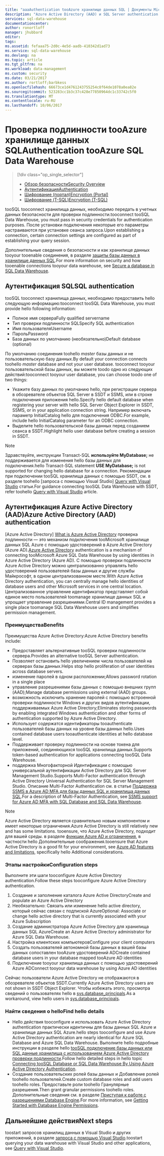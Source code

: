 ```yaml
---
title: "aaaAuthentication tooAzure хранилище данных SQL | Документы Microsoft"
description: "Azure Active Directory (AAD) и SQL Server authentication tooAzure хранилище данных SQL."
services: sql-data-warehouse
documentationcenter: 
author: ronortloff
manager: jhubbard
editor: 
tags: 
ms.assetid: fefaaa75-2d0c-4e5d-aadb-410342d1ad73
ms.service: sql-data-warehouse
ms.devlang: na
ms.topic: article
ms.tgt_pltfrm: na
ms.workload: data-management
ms.custom: security
ms.date: 03/21/2017
ms.author: rortloff;barbkess
ms.openlocfilehash: 66673ce1d4761243755254c8f64de1078a0ea82e
ms.sourcegitcommit: 523283cc1b3c37c428e77850964dc1c33742c5f0
ms.translationtype: MT
ms.contentlocale: ru-RU
ms.lasthandoff: 10/06/2017
---
```

# <a name="authentication-tooazure-sql-data-warehouse"></a><span data-ttu-id="ba633-103">Проверка подлинности tooAzure хранилище данных SQL</span><span class="sxs-lookup"><span data-stu-id="ba633-103">Authentication tooAzure SQL Data Warehouse</span></span>
> [!div class="op_single_selector"]
> * [<span data-ttu-id="ba633-104">Обзор безопасности</span><span class="sxs-lookup"><span data-stu-id="ba633-104">Security Overview</span></span>](sql-data-warehouse-overview-manage-security.md)
> * [<span data-ttu-id="ba633-105">Аутентификация</span><span class="sxs-lookup"><span data-stu-id="ba633-105">Authentication</span></span>](sql-data-warehouse-authentication.md)
> * [<span data-ttu-id="ba633-106">Шифрование (портал)</span><span class="sxs-lookup"><span data-stu-id="ba633-106">Encryption (Portal)</span></span>](sql-data-warehouse-encryption-tde.md)
> * [<span data-ttu-id="ba633-107">Шифрование (T-SQL)</span><span class="sxs-lookup"><span data-stu-id="ba633-107">Encryption (T-SQL)</span></span>](sql-data-warehouse-encryption-tde-tsql.md)
> 
> 

<span data-ttu-id="ba633-108">tooSQL tooconnect хранилища данных, необходимо передать в учетных данных безопасности для проверки подлинности.</span><span class="sxs-lookup"><span data-stu-id="ba633-108">tooconnect tooSQL Data Warehouse, you must pass in security credentials for authentication purposes.</span></span> <span data-ttu-id="ba633-109">После установки подключения некоторые его параметры настраиваются при установке сеанса запроса.</span><span class="sxs-lookup"><span data-stu-id="ba633-109">Upon establishing a connection, certain connection settings are configured as part of establishing your query session.</span></span>  

<span data-ttu-id="ba633-110">Дополнительные сведения о безопасности и как хранилище данных tooyour tooenable соединения, в разделе [защиты базы данных в хранилище данных SQL][Secure a database in SQL Data Warehouse].</span><span class="sxs-lookup"><span data-stu-id="ba633-110">For more information on security and how tooenable connections tooyour data warehouse, see [Secure a database in SQL Data Warehouse][Secure a database in SQL Data Warehouse].</span></span>

## <a name="sql-authentication"></a><span data-ttu-id="ba633-111">Аутентификация SQL</span><span class="sxs-lookup"><span data-stu-id="ba633-111">SQL authentication</span></span>
<span data-ttu-id="ba633-112">tooSQL tooconnect хранилища данных, необходимо предоставить hello следующую информацию:</span><span class="sxs-lookup"><span data-stu-id="ba633-112">tooconnect tooSQL Data Warehouse, you must provide hello following information:</span></span>

* <span data-ttu-id="ba633-113">Полное имя сервера</span><span class="sxs-lookup"><span data-stu-id="ba633-113">Fully qualified servername</span></span>
* <span data-ttu-id="ba633-114">Тип проверки подлинности SQL</span><span class="sxs-lookup"><span data-stu-id="ba633-114">Specify SQL authentication</span></span>
* <span data-ttu-id="ba633-115">Имя пользователя</span><span class="sxs-lookup"><span data-stu-id="ba633-115">Username</span></span>
* <span data-ttu-id="ba633-116">Пароль</span><span class="sxs-lookup"><span data-stu-id="ba633-116">Password</span></span>
* <span data-ttu-id="ba633-117">База данных по умолчанию (необязательно)</span><span class="sxs-lookup"><span data-stu-id="ba633-117">Default database (optional)</span></span>

<span data-ttu-id="ba633-118">По умолчанию соединения toohello *master* базы данных и не пользовательскую базу данных.</span><span class="sxs-lookup"><span data-stu-id="ba633-118">By default your connection connects toohello *master* database and not your user database.</span></span> <span data-ttu-id="ba633-119">tooconnect tooyour пользовательской базы данных, вы можете toodo одно из следующих действий:</span><span class="sxs-lookup"><span data-stu-id="ba633-119">tooconnect tooyour user database, you can choose toodo one of two things:</span></span>

* <span data-ttu-id="ba633-120">Укажите базу данных по умолчанию hello, при регистрации сервера в обозревателе объектов SQL Server в SSDT и SSMS, или в строке подключения приложения hello.</span><span class="sxs-lookup"><span data-stu-id="ba633-120">Specify hello default database when registering your server with hello SQL Server Object Explorer in SSDT, SSMS, or in your application connection string.</span></span> <span data-ttu-id="ba633-121">Например включать параметр InitialCatalog hello для подключения ODBC.</span><span class="sxs-lookup"><span data-stu-id="ba633-121">For example, include hello InitialCatalog parameter for an ODBC connection.</span></span>
* <span data-ttu-id="ba633-122">Выделите hello пользовательской базы данных перед созданием сеанса в SSDT.</span><span class="sxs-lookup"><span data-stu-id="ba633-122">Highlight hello user database before creating a session in SSDT.</span></span>

> [!NOTE]
> <span data-ttu-id="ba633-123">Здравствуйте, инструкции Transact-SQL **используйте MyDatabase;** не поддерживается для изменения hello базы данных для подключения.</span><span class="sxs-lookup"><span data-stu-id="ba633-123">hello Transact-SQL statement **USE MyDatabase;** is not supported for changing hello database for a connection.</span></span> <span data-ttu-id="ba633-124">Рекомендации при подключении tooSQL хранилища данных с помощью SSDT, см. в разделе toohello [запроса с помощью Visual Studio] [ Query with Visual Studio] статьи.</span><span class="sxs-lookup"><span data-stu-id="ba633-124">For guidance connecting tooSQL Data Warehouse with SSDT, refer toohello [Query with Visual Studio][Query with Visual Studio] article.</span></span>
> 
> 

## <a name="azure-active-directory-aad-authentication"></a><span data-ttu-id="ba633-125">Аутентификация Azure Active Directory (AAD)</span><span class="sxs-lookup"><span data-stu-id="ba633-125">Azure Active Directory (AAD) authentication</span></span>
<span data-ttu-id="ba633-126">[Azure Active Directory] [ What is Azure Active Directory] проверка подлинности — это механизм подключения tooMicrosoft хранилище данных SQL Azure с помощью удостоверений в Azure Active Directory (Azure AD).</span><span class="sxs-lookup"><span data-stu-id="ba633-126">[Azure Active Directory][What is Azure Active Directory] authentication is a mechanism of connecting tooMicrosoft Azure SQL Data Warehouse by using identities in Azure Active Directory (Azure AD).</span></span> <span data-ttu-id="ba633-127">С помощью проверки подлинности Azure Active Directory можно централизованно управлять hello удостоверений пользователей базы данных и другие службы Майкрософт, в одном централизованном месте.</span><span class="sxs-lookup"><span data-stu-id="ba633-127">With Azure Active Directory authentication, you can centrally manage hello identities of database users and other Microsoft services in one central location.</span></span> <span data-ttu-id="ba633-128">Централизованное управление идентификатор представляет собой единое место пользователей toomanage хранилище данных SQL и упрощает управление разрешениями.</span><span class="sxs-lookup"><span data-stu-id="ba633-128">Central ID management provides a single place toomanage SQL Data Warehouse users and simplifies permission management.</span></span> 

### <a name="benefits"></a><span data-ttu-id="ba633-129">Преимущества</span><span class="sxs-lookup"><span data-stu-id="ba633-129">Benefits</span></span>
<span data-ttu-id="ba633-130">Преимущества Azure Active Directory:</span><span class="sxs-lookup"><span data-stu-id="ba633-130">Azure Active Directory benefits include:</span></span>

* <span data-ttu-id="ba633-131">Предоставляет альтернативные tooSQL проверки подлинности сервера.</span><span class="sxs-lookup"><span data-stu-id="ba633-131">Provides an alternative tooSQL Server authentication.</span></span>
* <span data-ttu-id="ba633-132">Позволяет остановить hello увеличением числа пользователей на серверах базы данных.</span><span class="sxs-lookup"><span data-stu-id="ba633-132">Helps stop hello proliferation of user identities across database servers.</span></span>
* <span data-ttu-id="ba633-133">изменение паролей в одном расположении;</span><span class="sxs-lookup"><span data-stu-id="ba633-133">Allows password rotation in a single place</span></span>
* <span data-ttu-id="ba633-134">управление разрешениями базы данных с помощью внешних групп (AAD);</span><span class="sxs-lookup"><span data-stu-id="ba633-134">Manage database permissions using external (AAD) groups.</span></span>
* <span data-ttu-id="ba633-135">возможность исключить хранение паролей с помощью встроенной проверки подлинности Windows и других видов аутентификации, поддерживаемых Azure Active Directory;</span><span class="sxs-lookup"><span data-stu-id="ba633-135">Eliminates storing passwords by enabling integrated Windows authentication and other forms of authentication supported by Azure Active Directory.</span></span>
* <span data-ttu-id="ba633-136">Использует содержатся идентификаторы tooauthenticate пользователей базы данных на уровне базы данных hello.</span><span class="sxs-lookup"><span data-stu-id="ba633-136">Uses contained database users tooauthenticate identities at hello database level.</span></span>
* <span data-ttu-id="ba633-137">Поддерживает проверку подлинности на основе токена для приложений, соединяющихся tooSQL хранилища данных.</span><span class="sxs-lookup"><span data-stu-id="ba633-137">Supports token-based authentication for applications connecting tooSQL Data Warehouse.</span></span>
* <span data-ttu-id="ba633-138">поддержка Многофакторной Идентификации с помощью универсальной аутентификации Active Directory для SQL Server Management Studio.</span><span class="sxs-lookup"><span data-stu-id="ba633-138">Supports Multi-Factor authentication through Active Directory Universal Authentication for SQL Server Management Studio.</span></span> <span data-ttu-id="ba633-139">Описание Multi-Factor Authentication см. в статье [Поддержка SSMS в Azure AD MFA для базы данных SQL и хранилища данных SQL](../sql-database/sql-database-ssms-mfa-authentication.md).</span><span class="sxs-lookup"><span data-stu-id="ba633-139">For a description of Multi-Factor Authentication, see [SSMS support for Azure AD MFA with SQL Database and SQL Data Warehouse](../sql-database/sql-database-ssms-mfa-authentication.md).</span></span>

> [!NOTE]
> <span data-ttu-id="ba633-140">Azure Active Directory является сравнительно новым компонентом и имеет некоторые ограничения.</span><span class="sxs-lookup"><span data-stu-id="ba633-140">Azure Active Directory is still relatively new and has some limitations.</span></span> <span data-ttu-id="ba633-141">tooensure, что Azure Active Directory, подходит для вашей среды. в разделе [функции Azure AD и ограничения][Azure AD features and limitations], в частности hello Дополнительные соображения.</span><span class="sxs-lookup"><span data-stu-id="ba633-141">tooensure that Azure Active Directory is a good fit for your environment, see [Azure AD features and limitations][Azure AD features and limitations], specifically hello Additional considerations.</span></span>
> 
> 

### <a name="configuration-steps"></a><span data-ttu-id="ba633-142">Этапы настройки</span><span class="sxs-lookup"><span data-stu-id="ba633-142">Configuration steps</span></span>
<span data-ttu-id="ba633-143">Выполните эти шаги tooconfigure Azure Active Directory authentication.</span><span class="sxs-lookup"><span data-stu-id="ba633-143">Follow these steps tooconfigure Azure Active Directory authentication.</span></span>

1. <span data-ttu-id="ba633-144">Создание и заполнение каталога Azure Active Directory</span><span class="sxs-lookup"><span data-stu-id="ba633-144">Create and populate an Azure Active Directory</span></span>
2. <span data-ttu-id="ba633-145">Необязательно: Связать или изменение hello active directory, который сейчас связан с подпиской Azure</span><span class="sxs-lookup"><span data-stu-id="ba633-145">Optional: Associate or change hello active directory that is currently associated with your Azure Subscription</span></span>
3. <span data-ttu-id="ba633-146">Создание администратора Azure Active Directory для хранилища данных SQL Azure</span><span class="sxs-lookup"><span data-stu-id="ba633-146">Create an Azure Active Directory administrator for Azure SQL Data Warehouse.</span></span>
4. <span data-ttu-id="ba633-147">Настройка клиентских компьютеров</span><span class="sxs-lookup"><span data-stu-id="ba633-147">Configure your client computers</span></span>
5. <span data-ttu-id="ba633-148">Создать пользователей автономной базы данных в вашей базы данных сопоставлен tooAzure удостоверений AD</span><span class="sxs-lookup"><span data-stu-id="ba633-148">Create contained database users in your database mapped tooAzure AD identities</span></span>
6. <span data-ttu-id="ba633-149">Подключение tooyour хранилища данных с помощью удостоверений Azure AD</span><span class="sxs-lookup"><span data-stu-id="ba633-149">Connect tooyour data warehouse by using Azure AD identities</span></span>

<span data-ttu-id="ba633-150">Сейчас пользователи Azure Active Directory не отображаются в обозревателе объектов SSDT.</span><span class="sxs-lookup"><span data-stu-id="ba633-150">Currently Azure Active Directory users are not shown in SSDT Object Explorer.</span></span> <span data-ttu-id="ba633-151">Чтобы избежать этого, просмотра сведений о пользователях hello в [sys.database_principals](https://msdn.microsoft.com/library/ms187328.aspx).</span><span class="sxs-lookup"><span data-stu-id="ba633-151">As a workaround, view hello users in [sys.database_principals](https://msdn.microsoft.com/library/ms187328.aspx).</span></span>

### <a name="find-hello-details"></a><span data-ttu-id="ba633-152">Найти сведения о hello</span><span class="sxs-lookup"><span data-stu-id="ba633-152">Find hello details</span></span>
* <span data-ttu-id="ba633-153">Hello действия tooconfigure и использовать Azure Active Directory authentication практически идентичны для базы данных SQL Azure и хранилище данных SQL Azure.</span><span class="sxs-lookup"><span data-stu-id="ba633-153">hello steps tooconfigure and use Azure Active Directory authentication are nearly identical for Azure SQL Database and Azure SQL Data Warehouse.</span></span> <span data-ttu-id="ba633-154">Выполните hello подробные инструкции в разделе hello [tooSQL подключение базы данных или SQL данные хранилища с использованием Azure Active Directory проверки подлинности](../sql-database/sql-database-aad-authentication.md).</span><span class="sxs-lookup"><span data-stu-id="ba633-154">Follow hello detailed steps in hello topic [Connecting tooSQL Database or SQL Data Warehouse By Using Azure Active Directory Authentication](../sql-database/sql-database-aad-authentication.md).</span></span>
* <span data-ttu-id="ba633-155">Создание пользовательских ролей базы данных и Добавление ролей toohello пользователей.</span><span class="sxs-lookup"><span data-stu-id="ba633-155">Create custom database roles and add users toohello roles.</span></span> <span data-ttu-id="ba633-156">Предоставьте роли toohello Гранулярные разрешения.</span><span class="sxs-lookup"><span data-stu-id="ba633-156">Then grant granular permissions toohello roles.</span></span> <span data-ttu-id="ba633-157">Дополнительные сведения см. в разделе [Приступая к работе с разрешениями Database Engine](https://msdn.microsoft.com/library/mt667986.aspx).</span><span class="sxs-lookup"><span data-stu-id="ba633-157">For more information, see [Getting Started with Database Engine Permissions](https://msdn.microsoft.com/library/mt667986.aspx).</span></span>

## <a name="next-steps"></a><span data-ttu-id="ba633-158">Дальнейшие действия</span><span class="sxs-lookup"><span data-stu-id="ba633-158">Next steps</span></span>
<span data-ttu-id="ba633-159">toostart запросов хранилищ данных в Visual Studio и других приложений, в разделе [запроса с помощью Visual Studio][Query with Visual Studio].</span><span class="sxs-lookup"><span data-stu-id="ba633-159">toostart querying your data warehouse with Visual Studio and other applications, see [Query with Visual Studio][Query with Visual Studio].</span></span>

<!-- Article references -->
[Secure a database in SQL Data Warehouse]: ./sql-data-warehouse-overview-manage-security.md
[Query with Visual Studio]: ./sql-data-warehouse-query-visual-studio.md
[What is Azure Active Directory]: ../active-directory/active-directory-whatis.md
[Azure AD features and limitations]: ../sql-database/sql-database-aad-authentication.md#azure-ad-features-and-limitations
